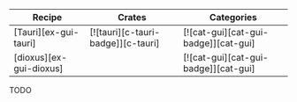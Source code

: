 | Recipe | Crates | Categories |
|--------|--------|------------|
| [Tauri][ex-gui-tauri] | [![tauri][c-tauri-badge]][c-tauri] | [![cat-gui][cat-gui-badge]][cat-gui] |
| [dioxus][ex-gui-dioxus] |  | [![cat-gui][cat-gui-badge]][cat-gui] |

<div class="hidden">
TODO
</div>
